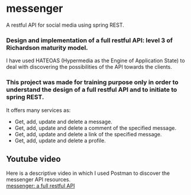 # messenger
A restful API for social media using spring REST.

### Design and implementation of a full restful API: level 3 of Richardson maturity model.
I have used HATEOAS (Hypermedia as the Engine of Application State)  to deal with discovering the possibilities of the API
towards the clients.

### This project was made for training purpose only in order to understand the design of a full restful API and to initiate to spring REST.

It offers many services as:  
- Get, add, update and delete a message.
- Get, add, update and delete a comment of the specified message.
- Get, add, update and delete a link of the specified message.
- Get, add, update and delete a profile.  

## Youtube video  
Here is a descriptive video in which I used Postman to discover the messenger API resources.  
[messenger: a full restful API](https://youtu.be/MDiACy7v42U)
